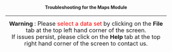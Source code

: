 <center>

<br>
<br>

<h4> Troubleshooting for the Maps Module </h4>

<hr>

<font size = 4> <b> Warning </b>: Please <span style = 'color:red'> select a data set </span> by clicking on the <b> File </b> tab at the top left hand corner of the screen. <br> If issues persist, please click on the <b> Help </b> tab at the top right hand corner of the screen to contact us. </font>

</center>

